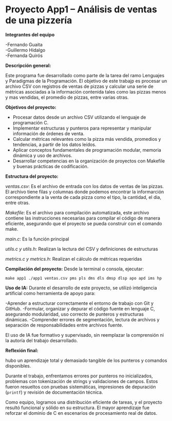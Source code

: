 # Proyecto App1 – Análisis de ventas de una pizzería

**Integrantes del equipo**

-Fernando Guaita  
-Guillermo Hidalgo  
-Fernanda Quirós

**Descripción general:**

Este programa fue desarrollado como parte de la tarea del ramo Lenguajes y Paradigmas de la Programación. El objetivo de este trabajp es procesar un archivo CSV con registros de ventas de pizzas y calcular una serie de métricas asociadas a la información contenida tales como las pizzas menos y mas vendidas, el promedio de pizzas, entre varias otras.

**Objetivos del proyecto:**

- Procesar datos desde un archivo CSV utilizando el lenguaje de programación C.
- Implementar estructuras y punteros para representar y manipular información de órdenes de venta.
- Calcular métricas relevantes como la pizza más vendida, promedios y tendencias, a partir de los datos leídos.
- Aplicar conceptos fundamentales de programación modular, memoria dinámica y uso de archivos.
- Desarrollar competencias en la organización de proyectos con Makefile y buenas prácticas de codificación.

**Estructura del proyecto:**

_ventas.csv_: Es el archivo de entrada con los datos de ventas de las pizzas. El archivo tiene filas y columnas donde podemos encontrar la informarción correspondiente a la venta de cada pizza como el tipo, la cantidad, el dia, entre otras.

_Makefile_: Es el archivo para compilación automatizada, este archivo contiene las instrucciones necesarias para compilar el código de manera eficiente, asegurando que el proyecto se pueda construir con el comando make.

_main.c_: Es la función principal 

_utils.c y utils.h_: Realizan la lectura del CSV y definiciones de estructuras  

_metrics.c y metrics.h_: Realizan el cálculo de métricas requeridas

**Compilación del proyecto:**
Desde la terminal o consola, ejecutar:

`
make app1
./app1 ventas.csv pms pls dms dls dmsp dlsp apo apd ims hp
`

**Uso de IA:**
Durante el desarrollo de este proyecto, se utilizó inteligencia artificial como herramienta de apoyo para:

-Aprender a estructurar correctamente el entorno de trabajo con Git y GitHub.
-Formular, organizar y depurar el código fuente en lenguaje C, asegurando modularidad, uso correcto de punteros y estructuras dinámicas.
-Comprender errores de segmentación, lectura de archivos y separación de responsabilidades entre archivos fuente.

El uso de IA fue formativo y supervisado, sin reemplazar la comprensión ni la autoría del trabajo desarrollado.

**Reflexión final:**

hubo un aprendizaje total y demasiado tangible de los punteros y comandos disponibles.

Durante el trabajo, enfrentamos errores por punteros no inicializados, problemas con tokenización de strings y validaciones de campos. Estos fueron resueltos con pruebas sistemáticas, impresiones de depuración (`printf`) y revisión de documentación técnica.

Como equipo, logramos una distribución eficiente de tareas, y el proyecto resultó funcional y sólido en su estructura. El mayor aprendizaje fue reforzar el dominio de C en escenarios de procesamiento real de datos.

